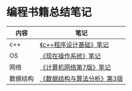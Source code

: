 # 编程书籍总结笔记



| 内容 | 笔记 |
| ---- | ---- |
| c++  |   [《c++程序设计基础》笔记](C++/《c++程序设计基础》笔记.md)   |
| OS | [《现在操作系统》笔记](OperatingSystem/《现代操作系统》笔记.md) |
|网络|[《计算机网络第7版》笔记](Network/《计算机网络第7版》谢希仁.md)|
|数据结构|[《数据结构与算法分析》第3版](DataStructure&Algorithm/《数据结构与算法分析》(第三版)笔记.md)|

